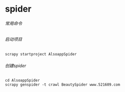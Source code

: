 # spider

###### 常用命令

###### 启动项目

```
scrapy startproject AlsoappSpider
```

###### 创建spider

```
cd AlsoappSpider
scrapy genspider -t crawl BeautySpider www.521609.com
```